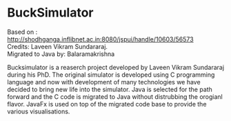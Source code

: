 # BuckSimulator
Based on : http://shodhganga.inflibnet.ac.in:8080/jspui/handle/10603/56573  
Credits: Laveen Vikram Sundararaj.  
Migrated to Java by: Balaramakrishna

Bucksimulator is a reaserch project developed by Laveen Vikram Sundararaj during his PhD.
The original simulator is developed using C programming language and now with development of many technologies we have decided to bring new life into the simulator.
Java is selected for the path forward and the C code is migrated to Java without distrubbing the orogianl flavor.
JavaFx is used on top of the migrated code base to provide the various visualisations.
